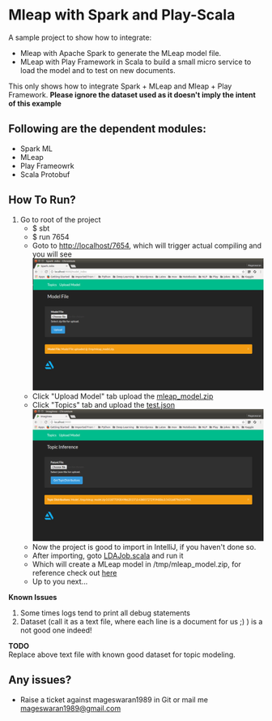 # Mleap with Spark and Play-Scala

A sample project to show how to integrate: 
- Mleap with Apache Spark to generate the MLeap model file.
- MLeap with Play Framework in Scala to build a small micro service to load the model and to test on new documents.

This only shows how to integrate Spark + MLeap and Mleap + Play Framework.
**Please ignore the dataset used as it doesn't imply the intent of this example**

## Following are the dependent modules:  
- Spark ML
- MLeap
- Play Frameowrk
- Scala Protobuf

## How To Run?
1. Go to root of the project 
    - $ sbt
    - $ run 7654
    - Goto to [http://localhost/7654](http://localhost/7654), which will trigger actual compiling and you will see  
    ![Home](public/images/home_page.png)
    - Click "Upload Model" tab upload the [mleap_model.zip](src/main/resources/)
    - Click "Topics" tab and upload the [test.json](src/main/resources/) 
    ![output](public/images/lda_output.png)
    - Now the project is good to import in IntelliJ, if you haven't done so.
    - After importing, goto [LDAJob.scala](src/main/scala/LDAJob.scala) and run it
    - Which will create a MLeap model in /tmp/mleap_model.zip, for reference check out [here](src/main/resources/) 
    - Up to you next...
    
    
**Known Issues**
1. Some times logs tend to print all debug statements
2. Dataset (call it as a text file, where each line is a document for us ;) ) is a not good one indeed! 

**TODO**  
Replace above text file with known good dataset for topic modeling.

## Any issues?
 - Raise a ticket against mageswaran1989 in Git or mail me mageswaran1989@gmail.com
